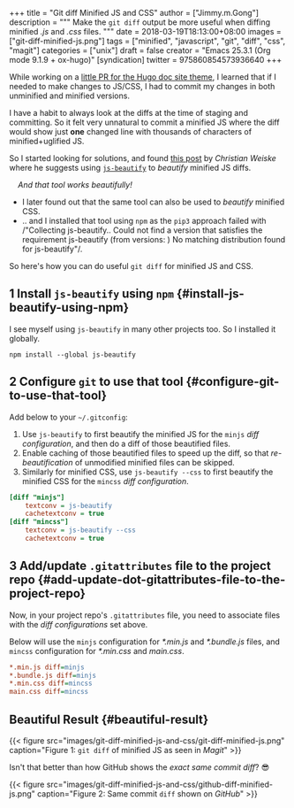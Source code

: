 +++
title = "Git diff Minified JS and CSS"
author = ["Jimmy.m.Gong"]
description = """
  Make the `git diff` output be more useful when diffing minified _.js_
  and _.css_ files.
  """
date = 2018-03-19T18:13:00+08:00
images = ["git-diff-minified-js.png"]
tags = ["minified", "javascript", "git", "diff", "css", "magit"]
categories = ["unix"]
draft = false
creator = "Emacs 25.3.1 (Org mode 9.1.9 + ox-hugo)"
[syndication]
  twitter = 975860854573936640
+++

While working on a [little PR for the Hugo doc site theme](https://github.com/gohugoio/gohugoioTheme/pull/84), I learned
that if I needed to make changes to JS/CSS, I had to commit my changes
in both unminified and minified versions.

I have a habit to always look at the diffs at the time of staging and
committing. So it felt very unnatural to commit a minified JS where
the diff would show just **one** changed line with thousands of
characters of minified+uglified JS.

So I started looking for solutions, and found [this post](https://cweiske.de/tagebuch/git-diff-minified-js.htm) by _Christian
Weiske_ where he suggests using [`js-beautify`](https://github.com/beautify-web/js-beautify) to _beautify_ minified
JS diffs.

&nbsp;&nbsp;&nbsp;&nbsp;_And that tool works beautifully!_<br />

-   I later found out that the same tool can also be used to _beautify_
    minified CSS.
-   .. and I installed that tool using `npm` as the `pip3` approach
    failed with /"Collecting js-beautify.. Could not find a version that
    satisfies the requirement js-beautify (from versions: ) No matching
    distribution found for js-beautify"/.

So here's how you can do useful `git diff` for minified JS and CSS.


## <span class="section-num">1</span> Install `js-beautify` using `npm` {#install-js-beautify-using-npm}

I see myself using `js-beautify` in many other projects too. So I
installed it globally.

```text
npm install --global js-beautify
```


## <span class="section-num">2</span> Configure `git` to use that tool {#configure-git-to-use-that-tool}

Add below to your `~/.gitconfig`:

1.  Use `js-beautify` to first beautify the minified JS for the `minjs`
    _diff configuration_, and then do a diff of those beautified files.
2.  Enable caching of those beautified files to speed up the diff, so
    that _re-beautification_ of unmodified minified files can be
    skipped.
3.  Similarly for minified CSS, use `js-beautify --css` to first
    beautify the minified CSS for the `mincss` _diff configuration_.

```ini
[diff "minjs"]
    textconv = js-beautify
    cachetextconv = true
[diff "mincss"]
    textconv = js-beautify --css
    cachetextconv = true
```


## <span class="section-num">3</span> Add/update `.gitattributes` file to the project repo {#add-update-dot-gitattributes-file-to-the-project-repo}

Now, in your project repo's `.gitattributes` file, you need to
associate files with the _diff configurations_ set above.

Below will use the `minjs` configuration for _\*.min.js_ and
_\*.bundle.js_ files, and `mincss` configuration for _\*.min.css_ and
_main.css_.

```ini
*.min.js diff=minjs
*.bundle.js diff=minjs
*.min.css diff=mincss
main.css diff=mincss
```


## Beautiful Result {#beautiful-result}

<a id="org5194386"></a>

{{< figure src="images/git-diff-minified-js-and-css/git-diff-minified-js.png" caption="Figure 1: `git diff` of minified JS as seen in _Magit_" >}}

Isn't that better than how GitHub shows the _exact same commit
diff_? :sunglasses:

<a id="orgf66058a"></a>

{{< figure src="images/git-diff-minified-js-and-css/github-diff-minified-js.png" caption="Figure 2: Same commit `diff` shown on _GitHub_" >}}

[//]: # "Exported with love from a post written in Org mode"
[//]: # "- https://github.com/yssource/home"
